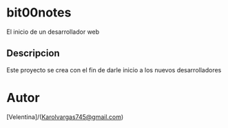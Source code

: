 # bit00notes
El inicio de un desarrollador web
## Descripcion
Este proyecto se crea con el fin de darle inicio a los nuevos desarrolladores
# Autor
[Velentina]/(Karolvargas745@gmail.com)
